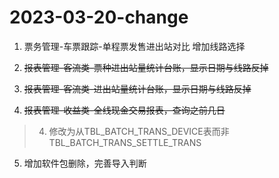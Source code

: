 # 2023-03-20-change

1. 票务管理-车票跟踪-单程票发售进出站对比 增加线路选择

2. ~~报表管理-客流类-票种进出站量统计台账，显示日期与线路反掉~~

3. ~~报表管理-客流类-进出站量统计台账，显示日期与线路反掉~~

4. ~~报表管理-收益类-全线现金交易报表，查询之前几日~~
>4. 修改为从TBL_BATCH_TRANS_DEVICE表而非TBL_BATCH_TRANS_SETTLE_TRANS

5. 增加软件包删除，完善导入判断